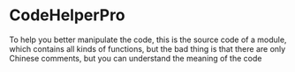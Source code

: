 # CodeHelperPro
To help you better manipulate the code, this is the source code of a module, which contains all kinds of functions, but the bad thing is that there are only Chinese comments, but you can understand the meaning of the code
